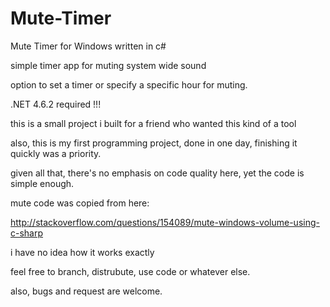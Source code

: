 # Mute-Timer
Mute Timer for Windows written in c#

simple timer app for muting system wide sound

option to set a timer or specify a specific hour for muting.

.NET 4.6.2 required !!!


this is a small project i built for a friend who wanted this kind of a tool

also, this is my first programming project, done in one day, finishing it quickly was a priority.

given all that, there's no emphasis on code quality here, yet the code is simple enough.


mute code was copied from here:

http://stackoverflow.com/questions/154089/mute-windows-volume-using-c-sharp

i have no idea how it works exactly

feel free to branch, distrubute, use code or whatever else.

also, bugs and request are welcome.
